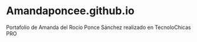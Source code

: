 # Amandaponcee.github.io
Portafolio de Amanda del Rocío Ponce Sánchez realizado en TecnoloChicas PRO 
